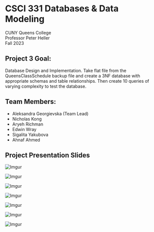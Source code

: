 # CSCI 331 Databases & Data Modeling

CUNY Queens College  
Professor Peter Heller  
Fall 2023

## Project 3 Goal:

Database Design and Implementation. Take flat file from the QueensClassSchedule backup file and create a 3NF database with appropriate schemas and table relationships. Then create 10 queries of varying complexity to test the database.

## Team Members:

- Aleksandra Georgievska (Team Lead)
- Nicholas Kong
- Aryeh Richman
- Edwin Wray
- Sigalita Yakubova
- Ahnaf Ahmed

## Project Presentation Slides

![Imgur](https://i.imgur.com/fb6ORwt.png)

![Imgur](https://i.imgur.com/NF1WRdJ.png)

![Imgur](https://i.imgur.com/LSBMztq.png)

![Imgur](https://i.imgur.com/tHv8REX.png)

![Imgur](https://i.imgur.com/4170HNB.png)

![Imgur](https://i.imgur.com/YAYTxu1.png)

![Imgur](https://i.imgur.com/jaEaKT1.png)
